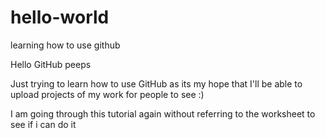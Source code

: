 # hello-world
learning how to use github

Hello GitHub peeps 

Just trying to learn how to use GitHub as its my hope that I'll be able to upload
projects of my work for people to see :)

I am going through this tutorial again without referring to the worksheet to see
if i can do it 
